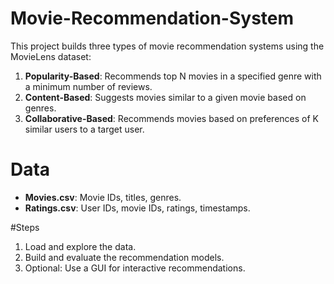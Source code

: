 # Movie-Recommendation-System
This project builds three types of movie recommendation systems using the MovieLens dataset:
1. **Popularity-Based**: Recommends top N movies in a specified genre with a minimum number of reviews.
2. **Content-Based**: Suggests movies similar to a given movie based on genres.
3. **Collaborative-Based**: Recommends movies based on preferences of K similar users to a target user.

# Data
- **Movies.csv**: Movie IDs, titles, genres.
- **Ratings.csv**: User IDs, movie IDs, ratings, timestamps.

#Steps
1. Load and explore the data.
2. Build and evaluate the recommendation models.
3. Optional: Use a GUI for interactive recommendations.
